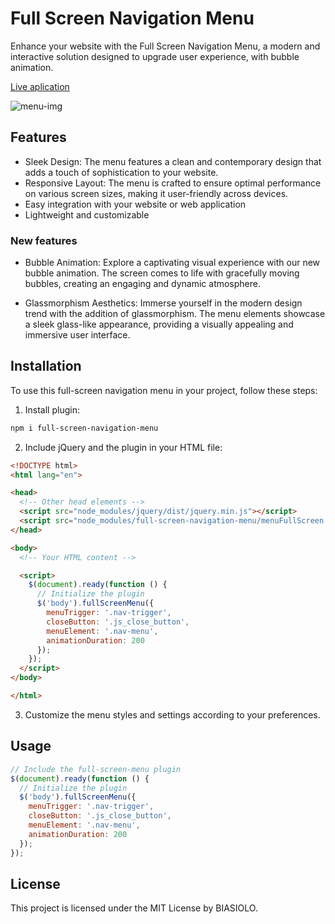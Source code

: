 # Full Screen Navigation Menu
Enhance your website with the Full Screen Navigation Menu, a modern and interactive solution designed to upgrade user experience, with bubble animation.

[Live aplication](https://menu-full-screen.vercel.app/)

![menu-img](https://github.com/Biasiolo/menu-full-screen/assets/146396015/b52f3007-8b21-4bf2-a817-e9ab21f52b22)

## Features

- Sleek Design: The menu features a clean and contemporary design that adds a touch of sophistication to your website.
- Responsive Layout: The menu is crafted to ensure optimal performance on various screen sizes, making it user-friendly across devices.
- Easy integration with your website or web application
- Lightweight and customizable

### New features
- Bubble Animation:
Explore a captivating visual experience with our new bubble animation. The screen comes to life with gracefully moving bubbles, creating an engaging and dynamic atmosphere.

- Glassmorphism Aesthetics:
Immerse yourself in the modern design trend with the addition of glassmorphism. The menu elements showcase a sleek glass-like appearance, providing a visually appealing and immersive user interface.
## Installation

To use this full-screen navigation menu in your project, follow these steps:

1. Install plugin:

```bash
npm i full-screen-navigation-menu
```

2. Include jQuery and the plugin in your HTML file:

```html
<!DOCTYPE html>
<html lang="en">

<head>
  <!-- Other head elements -->
  <script src="node_modules/jquery/dist/jquery.min.js"></script>
  <script src="node_modules/full-screen-navigation-menu/menuFullScreen.js"></script>
</head>

<body>
  <!-- Your HTML content -->

  <script>
    $(document).ready(function () {
      // Initialize the plugin
      $('body').fullScreenMenu({
        menuTrigger: '.nav-trigger',
        closeButton: '.js_close_button',
        menuElement: '.nav-menu',
        animationDuration: 200
      });
    });
  </script>
</body>

</html>
```

3. Customize the menu styles and settings according to your preferences.

## Usage

```javascript
// Include the full-screen-menu plugin
$(document).ready(function () {
  // Initialize the plugin
  $('body').fullScreenMenu({
    menuTrigger: '.nav-trigger',
    closeButton: '.js_close_button',
    menuElement: '.nav-menu',
    animationDuration: 200
  });
});
```

## License

This project is licensed under the MIT License by BIASIOLO.
```

